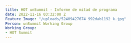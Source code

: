 ```yaml
---
title: HOT unSummit - Informe de mitad de programa
date: 2022-11-16 03:32:00 Z
Feature Image: "/uploads/52409427674_992dab1192_k.jpg"
Person: unSummit Working Group
Working Group:
- HOT Summit
---
```


